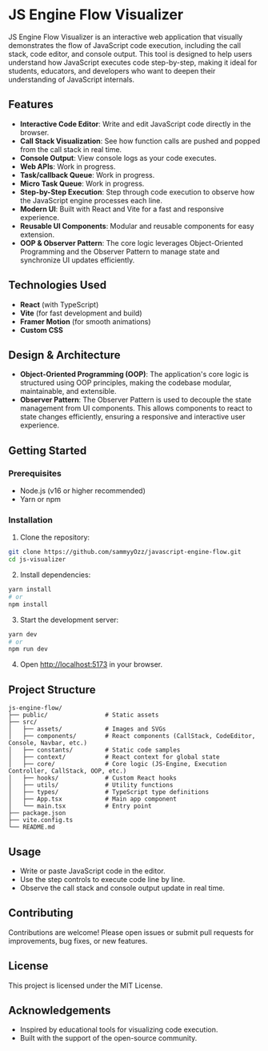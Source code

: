  # JS Engine Flow Visualizer

 JS Engine Flow Visualizer is an interactive web application that visually demonstrates the flow of JavaScript code execution, including the call stack, code editor, and console output. This tool is designed to help users understand how JavaScript executes code step-by-step, making it ideal for students, educators, and developers who want to deepen their understanding of JavaScript internals.

 ## Features

 - **Interactive Code Editor**: Write and edit JavaScript code directly in the browser.
 - **Call Stack Visualization**: See how function calls are pushed and popped from the call stack in real time.
 - **Console Output**: View console logs as your code executes.
 - **Web APIs**: Work in progress.
 - **Task/callback Queue**: Work in progress.
 - **Micro Task Queue**: Work in progress.
 - **Step-by-Step Execution**: Step through code execution to observe how the JavaScript engine processes each line.
 - **Modern UI**: Built with React and Vite for a fast and responsive experience.
 - **Reusable UI Components**: Modular and reusable components for easy extension.
 - **OOP & Observer Pattern**: The core logic leverages Object-Oriented Programming and the Observer Pattern to manage state and synchronize UI updates efficiently.

 ## Technologies Used

 - **React** (with TypeScript)
 - **Vite** (for fast development and build)
 - **Framer Motion** (for smooth animations)
 - **Custom CSS**

 ## Design & Architecture

 - **Object-Oriented Programming (OOP)**: The application's core logic is structured using OOP principles, making the codebase modular, maintainable, and extensible.
 - **Observer Pattern**: The Observer Pattern is used to decouple the state management from UI components. This allows components to react to state changes efficiently, ensuring a responsive and interactive user experience.

 ## Getting Started

 ### Prerequisites
 - Node.js (v16 or higher recommended)
 - Yarn or npm

 ### Installation

 1. Clone the repository:
   ```bash
   git clone https://github.com/sammyyOzz/javascript-engine-flow.git
   cd js-visualizer
   ```
 2. Install dependencies:
   ```bash
   yarn install
   # or
   npm install
   ```
 3. Start the development server:
   ```bash
   yarn dev
   # or
   npm run dev
   ```
 4. Open [http://localhost:5173](http://localhost:5173) in your browser.

 ## Project Structure

 ```
 js-engine-flow/
 ├── public/                # Static assets
 ├── src/
 │   ├── assets/            # Images and SVGs
 │   ├── components/        # React components (CallStack, CodeEditor, Console, Navbar, etc.)
 │   ├── constants/         # Static code samples
 │   ├── context/           # React context for global state
 │   ├── core/              # Core logic (JS-Engine, Execution Controller, CallStack, OOP, etc.)
 │   ├── hooks/             # Custom React hooks
 │   ├── utils/             # Utility functions
 │   ├── types/             # TypeScript type definitions
 │   ├── App.tsx            # Main app component
 │   └── main.tsx           # Entry point
 ├── package.json
 ├── vite.config.ts
 └── README.md
 ```

 ## Usage

 - Write or paste JavaScript code in the editor.
 - Use the step controls to execute code line by line.
 - Observe the call stack and console output update in real time.

 ## Contributing

 Contributions are welcome! Please open issues or submit pull requests for improvements, bug fixes, or new features.

 ## License

 This project is licensed under the MIT License.

 ## Acknowledgements

 - Inspired by educational tools for visualizing code execution.
 - Built with the support of the open-source community.
